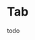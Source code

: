 <!--
 * @Autor: costa
 * @Date: 2023-08-01 13:49:12
 * @LastEditors: costa
 * @LastEditTime: 2023-08-01 13:49:30
 * @Description: 
 * @Copyright: © 2023 by costa. All rights reserved.
-->
# Tab

todo